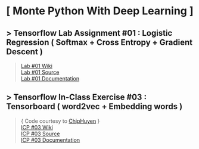 # [ Monte Python With Deep Learning ]

## > Tensorflow Lab Assignment #01 : Logistic Regression ( Softmax + Cross Entropy + Gradient Descent ) <br>
><a href="https://github.com/datarocksAmy/MontePythonWithDeepLearning/wiki/TF-Lab-%231-Report">Lab #01 Wiki</a> <br>
><a href="https://github.com/datarocksAmy/MontePythonWithDeepLearning/tree/master/Lab/TF-Lab01/Source">Lab #01 Source</a> <br>
><a href="https://github.com/datarocksAmy/MontePythonWithDeepLearning/tree/master/Lab/TF-Lab01/Graphs">Lab #01 Documentation</a>

## > Tensorflow In-Class Exercise #03 : Tensorboard ( word2vec + Embedding words )<br>
> { Code courtesy to <a href="https://github.com/chiphuyen/stanford-tensorflow-tutorials">ChipHuyen</a> } <br>
><a href="https://github.com/datarocksAmy/MontePythonWithDeepLearning/wiki/ICP-%233-Graphs---Visualizing-Embedding-in-Tensorboard">ICP #03 Wiki</a> <br>
><a href="https://github.com/datarocksAmy/MontePythonWithDeepLearning/tree/master/ICE/ICP%2303/Source">ICP #03 Source</a> <br>
><a href="https://github.com/datarocksAmy/MontePythonWithDeepLearning/tree/master/ICE/ICP%2303/Tensorboard%20Graphs">ICP #03 Documentation</a>

